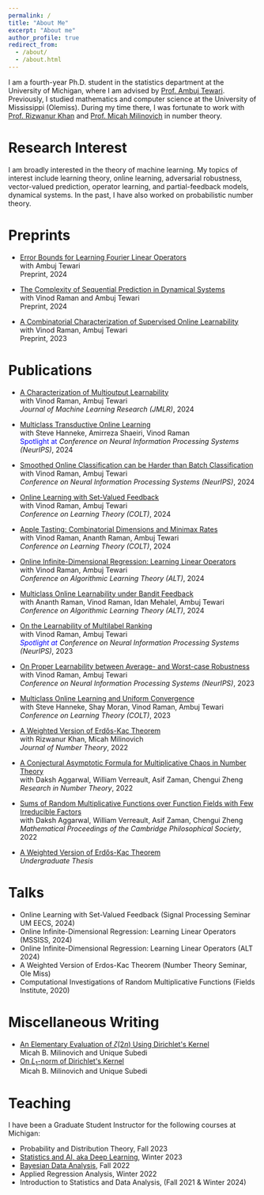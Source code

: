 ```yaml
---
permalink: /
title: "About Me"
excerpt: "About me"
author_profile: true
redirect_from: 
  - /about/
  - /about.html
---
```


I am a fourth-year Ph.D. student in the statistics department at the University of Michigan, where I am advised by [Prof. Ambuj Tewari](https://ambujtewari.github.io/). Previously, I studied mathematics and computer science at the University of Mississippi (Olemiss). During my time there, I was fortunate to work with [Prof. Rizwanur Khan](http://home.olemiss.edu/~rrkhan/) and [Prof. Micah Milinovich](http://home.olemiss.edu/~mbmilino/) in number theory. 


Research Interest
======

I am broadly interested in the theory of machine learning. My topics of interest include learning theory, online learning, adversarial robustness, vector-valued prediction, operator learning, and partial-feedback models, dynamical systems. In the past, I have also worked on probabilistic number theory. 

Preprints
======
- [Error Bounds for Learning Fourier Linear Operators](https://arxiv.org/pdf/2408.09004)    
  with Ambuj Tewari  
  Preprint, 2024


- [The Complexity of Sequential Prediction in Dynamical Systems](https://arxiv.org/abs/2402.06614)    
  with Vinod Raman and Ambuj Tewari  
  Preprint, 2024


- [A Combinatorial Characterization of Supervised Online Learnability](https://arxiv.org/abs/2307.03816)   
  with Vinod Raman, Ambuj Tewari   
  Preprint, 2023



Publications 
======


  - [A Characterization of Multioutput Learnability](https://arxiv.org/abs/2301.02729)   
    with Vinod Raman, Ambuj Tewari    
    *Journal of Machine Learning Research (JMLR)*, 2024   


 - [Multiclass Transductive Online Learning]()   
   with Steve Hanneke, Amirreza Shaeiri, Vinod Raman  
   <font color='blue'> Spotlight at </font> *Conference on Neural Information Processing Systems (NeurIPS)*, 2024  

 - [Smoothed Online Classification can be Harder than Batch Classification](https://arxiv.org/pdf/2405.15424)   
   with Vinod Raman, Ambuj Tewari         
   *Conference on Neural Information Processing Systems (NeurIPS)*, 2024  

 - [Online Learning with Set-Valued Feedback](https://arxiv.org/abs/2306.06247)   
   with Vinod Raman, Ambuj Tewari         
   *Conference on Learning Theory (COLT)*, 2024

- [Apple Tasting: Combinatorial Dimensions and Minimax Rates](https://arxiv.org/abs/2310.19064)    
  with Vinod Raman, Ananth Raman, Ambuj Tewari  
  *Conference on Learning Theory (COLT)*, 2024

- [Online Infinite-Dimensional Regression: Learning Linear Operators](https://arxiv.org/abs/2309.06548)       
 with Vinod Raman, Ambuj Tewari  
  *Conference on Algorithmic Learning Theory (ALT)*, 2024

- [Multiclass Online Learnability under Bandit Feedback](https://arxiv.org/abs/2308.04620)   
  with Ananth Raman, Vinod Raman, Idan Mehalel, Ambuj Tewari   
  *Conference on Algorithmic Learning Theory (ALT)*, 2024

- [On the Learnability of Multilabel Ranking](https://arxiv.org/abs/2304.03337)   
  with Vinod Raman, Ambuj Tewari    
  *<font color='blue'> Spotlight at </font> Conference on Neural Information Processing Systems (NeurIPS)*, 2023  

- [On Proper Learnability between Average- and Worst-case Robustness](https://arxiv.org/abs/2211.05656)    
  with Vinod Raman, Ambuj Tewari   
  *Conference on Neural Information Processing Systems (NeurIPS)*, 2023   

- [Multiclass Online Learning and Uniform Convergence](https://proceedings.mlr.press/v195/hanneke23b.html)    
  with Steve Hanneke, Shay Moran, Vinod Raman, Ambuj Tewari     
  *Conference on Learning Theory (COLT)*, 2023  

- [A Weighted Version of Erdős-Kac Theorem](https://www.sciencedirect.com/science/article/abs/pii/S0022314X21003681)  
 with Rizwanur Khan, Micah Milinovich  
*Journal of Number Theory*, 2022    
  

- [A Conjectural Asymptotic Formula for Multiplicative Chaos in Number Theory](https://link.springer.com/article/10.1007/s40993-022-00332-x)    
 with Daksh Aggarwal, William Verreault, Asif Zaman, Chengui Zheng      
*Research in Number Theory*, 2022   


- [Sums of Random Multiplicative Functions over Function Fields with Few Irreducible Factors](https://www.cambridge.org/core/journals/mathematical-proceedings-of-the-cambridge-philosophical-society/article/abs/sums-of-random-multiplicative-functions-over-function-fields-with-few-irreducible-factors/636667B07830029AB35196FF595CA055)   
 with Daksh Aggarwal, William Verreault, Asif Zaman, Chengui Zheng      
*Mathematical Proceedings of the Cambridge Philosophical Society*, 2022   

- [A Weighted Version of Erdős-Kac Theorem](https://egrove.olemiss.edu/cgi/viewcontent.cgi?article=2687&context=hon_thesis)  
  *Undergraduate Thesis*




Talks
======
- Online Learning with Set-Valued Feedback (Signal Processing Seminar UM EECS, 2024)
- Online Infinite-Dimensional Regression: Learning Linear Operators (MSSISS, 2024)
- Online Infinite-Dimensional Regression: Learning Linear Operators (ALT 2024)
- A Weighted Version of Erdos-Kac Theorem (Number Theory Seminar, Ole Miss) 
- Computational Investigations of Random Multiplicative Functions (Fields Institute, 2020)


Miscellaneous Writing
======

- [An Elementary Evaluation of $\zeta(2n)$ Using Dirichlet's Kernel](https://unique-subedi.github.io/Misc_Writings/Dirichlet_s_Kernel_and_Zeta_2n_.pdf)    
  Micah B. Milinovich and Unique Subedi
- [On $L_1$-norm of Dirichlet's Kernel](https://unique-subedi.github.io/Misc_Writings/L1_Norm_of_Dirichlet_s_Kernel.pdf)  
  Micah B. Milinovich and Unique Subedi




Teaching
======
I have been a Graduate Student Instructor for the following courses at Michigan:
- Probability and Distribution Theory, Fall 2023
- [Statistics and AI, aka Deep Learning](https://ambujtewari.github.io/stats315-winter2023/), Winter 2023
- [Bayesian Data Analysis](https://yixinwang.github.io/courses/bayesian/fall22/bayesian22f.html), Fall 2022
- Applied Regression Analysis, Winter 2022
- Introduction to Statistics and Data Analysis, (Fall 2021 & Winter 2024)
